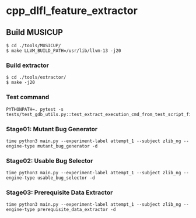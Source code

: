 # cpp_dlfl_feature_extractor


## Build MUSICUP
```
$ cd ./tools/MUSICUP/
$ make LLVM_BUILD_PATH=/usr/lib/llvm-13 -j20
```

### Build extractor
```
$ cd ./tools/extractor/
$ make -j20
```

### Test command
```
PYTHONPATH=. pytest -s tests/test_gdb_utils.py::test_extract_execution_cmd_from_test_script_file
```


### Stage01: Mutant Bug Generator
```
time python3 main.py --experiment-label attempt_1 --subject zlib_ng --engine-type mutant_bug_generator -d
```

### Stage02: Usable Bug Selector
```
time python3 main.py --experiment-label attempt_1 --subject zlib_ng --engine-type usable_bug_selector -d
```

### Stage03: Prerequisite Data Extractor
```
time python3 main.py --experiment-label attempt_1 --subject zlib_ng --engine-type prerequisite_data_extractor -d
```
